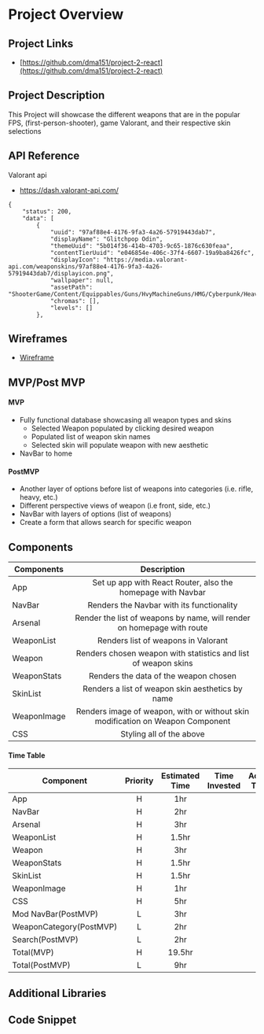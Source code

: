 # Project Overview
## Project Links
- [https://github.com/dma151/project-2-react](https://github.com/dma151/project-2-react)
## Project Description

This Project will showcase the different weapons that are in the popular 
FPS, (first-person-shooter), game Valorant, and their respective skin selections

## API Reference

Valorant api
- https://dash.valorant-api.com/

```
{
    "status": 200,
    "data": [
        {
            "uuid": "97af88e4-4176-9fa3-4a26-57919443dab7",
            "displayName": "Glitchpop Odin",
            "themeUuid": "5b014f36-414b-4703-9c65-1876c630feaa",
            "contentTierUuid": "e046854e-406c-37f4-6607-19a9ba8426fc",
            "displayIcon": "https://media.valorant-api.com/weaponskins/97af88e4-4176-9fa3-4a26-57919443dab7/displayicon.png",
            "wallpaper": null,
            "assetPath": "ShooterGame/Content/Equippables/Guns/HvyMachineGuns/HMG/Cyberpunk/HeavyMachineGun_Cyberpunk_PrimaryAsset",
            "chromas": [],
            "levels": []
        },
```

## Wireframes

- [Wireframe](https://images.unsplash.com/photo-1635465473812-1efcfb5ad17d?ixid=MnwxMjA3fDB8MHxwaG90by1wYWdlfHx8fGVufDB8fHx8&ixlib=rb-1.2.1&auto=format&fit=crop&w=1348&q=80)

## MVP/Post MVP
#### MVP

- Fully functional database showcasing all weapon types and skins
    - Selected Weapon populated by clicking desired weapon
    - Populated list of weapon skin names
    - Selected skin will populate weapon with new aesthetic
- NavBar to home

#### PostMVP

- Another layer of options before list of weapons into categories (i.e. rifle, heavy, etc.)
- Different perspective views of weapon (i.e front, side, etc.)
- NavBar with layers of options (list of weapons)
- Create a form that allows search for specific weapon

## Components

| Components | Description |
| --- | :---: |
| App | Set up app with React Router, also the homepage with Navbar |
| NavBar | Renders the Navbar with its functionality |
| Arsenal | Render the list of weapons by name, will render on homepage with route |
| WeaponList| Renders list of weapons in Valorant |
| Weapon | Renders chosen weapon with statistics and list of weapon skins |
| WeaponStats | Renders the data of the weapon chosen |
| SkinList | Renders a list of weapon skin aesthetics by name |
| WeaponImage | Renders image of weapon, with or without skin modification on Weapon Component |
| CSS | Styling all of the above |

#### Time Table

| Component | Priority | Estimated Time | Time Invested | Actual Time |
| --- | :---: | :---: | :---: | :---: |
| App | H | 1hr | | |
| NavBar | H | 2hr | | |
| Arsenal | H | 3hr | | |
| WeaponList | H | 1.5hr | | |
| Weapon | H | 3hr | | |
| WeaponStats | H | 1.5hr | | |
| SkinList | H | 1.5hr | | |
| WeaponImage | H | 1hr | | |
| CSS | H | 5hr | | |
| Mod NavBar(PostMVP) | L | 3hr | | |
| WeaponCategory(PostMVP) | L | 2hr | | |
| Search(PostMVP) | L | 2hr | | |
| Total(MVP) | H | 19.5hr | | |
| Total(PostMVP) | L | 9hr | | |


## Additional Libraries

## Code Snippet